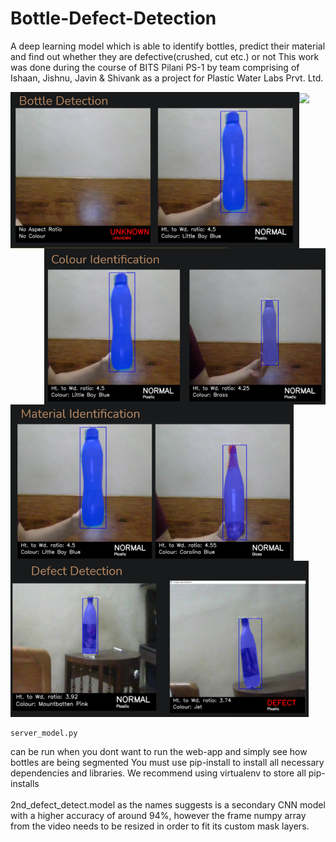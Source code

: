 # Bottle-Defect-Detection
A deep learning model which is able to identify bottles, predict their material and find out whether they are defective(crushed, cut etc.) or not
This work was done during the course of BITS Pilani PS-1 by team comprising of Ishaan, Jishnu, Javin & Shivank as a project for Plastic Water Labs Prvt. Ltd.

<img src="https://github.com/Jarvis-BITS/bottle-defect-detection/blob/main/Sample-pictures/sample_gif.gif" height=250px align=center>
<img src="https://github.com/Jarvis-BITS/bottle-defect-detection/blob/main/Sample-pictures/bottle_detection.PNG" height=250px align=left><img src="https://github.com/Jarvis-BITS/bottle-defect-detection/blob/main/Sample-pictures/Color_detection.png" height=250px align=right><img src="https://github.com/Jarvis-BITS/bottle-defect-detection/blob/main/Sample-pictures/Material_detection.PNG" height=250px align=left><img src="https://github.com/Jarvis-BITS/bottle-defect-detection/blob/main/Sample-pictures/defect_detection.PNG" height=250px>

```
server_model.py 
``` 
can be run when you dont want to run the web-app and simply see how bottles are being segmented
You must use pip-install to install all necessary dependencies and libraries. We recommend using virtualenv to store all pip-installs 
<br> <br>2nd_defect_detect.model as the names suggests is a secondary CNN model with a higher accuracy of around 94%, however the frame numpy array from the video needs to be resized in order to fit its custom mask layers. 
